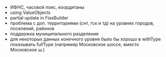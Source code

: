 * ИФНС, часовой пояс, коордитаны
* using ValueObjects
* partial update in FiasBuilder
* проблема с доп. территориями (снт, гск и тд) на уровнях городов, поселений, районов
* поддержка муниципального разделения
* для некоторых данных конечного уровня было бы хорошо в withType показывать fullType (например Московское шоссе, 
вместо Московское ш.)
